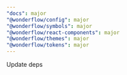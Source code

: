 ```yaml
---
"docs": major
"@wonderflow/config": major
"@wonderflow/symbols": major
"@wonderflow/react-components": major
"@wonderflow/themes": major
"@wonderflow/tokens": major
---
```


Update deps
